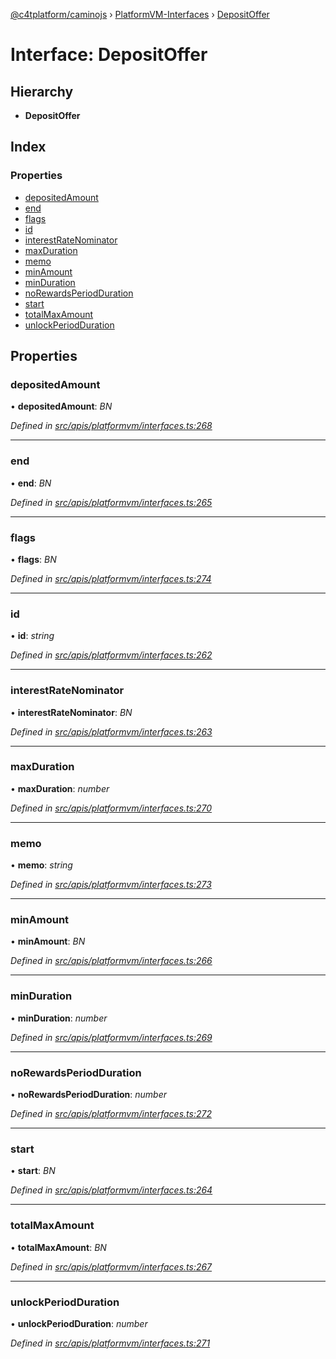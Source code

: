 [@c4tplatform/caminojs](../api.md) › [PlatformVM-Interfaces](../modules/platformvm_interfaces.md) › [DepositOffer](platformvm_interfaces.depositoffer.md)

# Interface: DepositOffer

## Hierarchy

* **DepositOffer**

## Index

### Properties

* [depositedAmount](platformvm_interfaces.depositoffer.md#depositedamount)
* [end](platformvm_interfaces.depositoffer.md#end)
* [flags](platformvm_interfaces.depositoffer.md#flags)
* [id](platformvm_interfaces.depositoffer.md#id)
* [interestRateNominator](platformvm_interfaces.depositoffer.md#interestratenominator)
* [maxDuration](platformvm_interfaces.depositoffer.md#maxduration)
* [memo](platformvm_interfaces.depositoffer.md#memo)
* [minAmount](platformvm_interfaces.depositoffer.md#minamount)
* [minDuration](platformvm_interfaces.depositoffer.md#minduration)
* [noRewardsPeriodDuration](platformvm_interfaces.depositoffer.md#norewardsperiodduration)
* [start](platformvm_interfaces.depositoffer.md#start)
* [totalMaxAmount](platformvm_interfaces.depositoffer.md#totalmaxamount)
* [unlockPeriodDuration](platformvm_interfaces.depositoffer.md#unlockperiodduration)

## Properties

###  depositedAmount

• **depositedAmount**: *BN*

*Defined in [src/apis/platformvm/interfaces.ts:268](https://github.com/chain4travel/caminojs/blob/ac57b5af/src/apis/platformvm/interfaces.ts#L268)*

___

###  end

• **end**: *BN*

*Defined in [src/apis/platformvm/interfaces.ts:265](https://github.com/chain4travel/caminojs/blob/ac57b5af/src/apis/platformvm/interfaces.ts#L265)*

___

###  flags

• **flags**: *BN*

*Defined in [src/apis/platformvm/interfaces.ts:274](https://github.com/chain4travel/caminojs/blob/ac57b5af/src/apis/platformvm/interfaces.ts#L274)*

___

###  id

• **id**: *string*

*Defined in [src/apis/platformvm/interfaces.ts:262](https://github.com/chain4travel/caminojs/blob/ac57b5af/src/apis/platformvm/interfaces.ts#L262)*

___

###  interestRateNominator

• **interestRateNominator**: *BN*

*Defined in [src/apis/platformvm/interfaces.ts:263](https://github.com/chain4travel/caminojs/blob/ac57b5af/src/apis/platformvm/interfaces.ts#L263)*

___

###  maxDuration

• **maxDuration**: *number*

*Defined in [src/apis/platformvm/interfaces.ts:270](https://github.com/chain4travel/caminojs/blob/ac57b5af/src/apis/platformvm/interfaces.ts#L270)*

___

###  memo

• **memo**: *string*

*Defined in [src/apis/platformvm/interfaces.ts:273](https://github.com/chain4travel/caminojs/blob/ac57b5af/src/apis/platformvm/interfaces.ts#L273)*

___

###  minAmount

• **minAmount**: *BN*

*Defined in [src/apis/platformvm/interfaces.ts:266](https://github.com/chain4travel/caminojs/blob/ac57b5af/src/apis/platformvm/interfaces.ts#L266)*

___

###  minDuration

• **minDuration**: *number*

*Defined in [src/apis/platformvm/interfaces.ts:269](https://github.com/chain4travel/caminojs/blob/ac57b5af/src/apis/platformvm/interfaces.ts#L269)*

___

###  noRewardsPeriodDuration

• **noRewardsPeriodDuration**: *number*

*Defined in [src/apis/platformvm/interfaces.ts:272](https://github.com/chain4travel/caminojs/blob/ac57b5af/src/apis/platformvm/interfaces.ts#L272)*

___

###  start

• **start**: *BN*

*Defined in [src/apis/platformvm/interfaces.ts:264](https://github.com/chain4travel/caminojs/blob/ac57b5af/src/apis/platformvm/interfaces.ts#L264)*

___

###  totalMaxAmount

• **totalMaxAmount**: *BN*

*Defined in [src/apis/platformvm/interfaces.ts:267](https://github.com/chain4travel/caminojs/blob/ac57b5af/src/apis/platformvm/interfaces.ts#L267)*

___

###  unlockPeriodDuration

• **unlockPeriodDuration**: *number*

*Defined in [src/apis/platformvm/interfaces.ts:271](https://github.com/chain4travel/caminojs/blob/ac57b5af/src/apis/platformvm/interfaces.ts#L271)*
